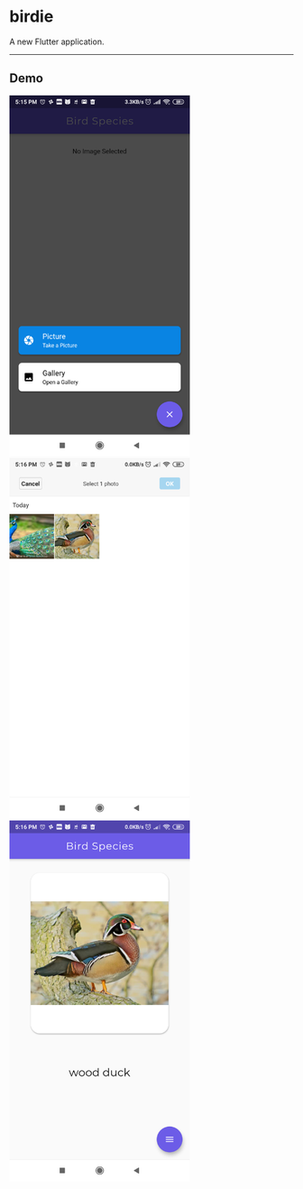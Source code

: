 # birdie

A new Flutter application.

---
## Demo

<img src="https://github.com/prashantchanne12/Bird-image-classifier-flutter-app/blob/master/images/1.png" alt="image 1" width="320">
<img src="https://github.com/prashantchanne12/Bird-image-classifier-flutter-app/blob/master/images/2.png" alt="image 2" width="320">
<img src="https://github.com/prashantchanne12/Bird-image-classifier-flutter-app/blob/master/images/3.png" alt="image 3" width="320">

